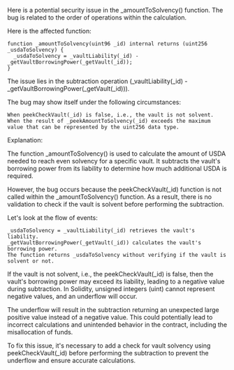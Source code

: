 Here is a potential security issue in the _amountToSolvency() function. The bug is related to the order of operations within the calculation.

Here is the affected function:

```solidity
function _amountToSolvency(uint96 _id) internal returns (uint256 _usdaToSolvency) {
  _usdaToSolvency = _vaultLiability(_id) - _getVaultBorrowingPower(_getVault(_id));
}
```
The issue lies in the subtraction operation (_vaultLiability(_id) - _getVaultBorrowingPower(_getVault(_id))).

The bug may show itself under the following circumstances:

    When peekCheckVault(_id) is false, i.e., the vault is not solvent.
    When the result of _peekAmountToSolvency(_id) exceeds the maximum value that can be represented by the uint256 data type.

Explanation:

The function _amountToSolvency() is used to calculate the amount of USDA needed to reach even solvency for a specific vault. It subtracts the vault's borrowing power from its liability to determine how much additional USDA is required.

However, the bug occurs because the peekCheckVault(_id) function is not called within the _amountToSolvency() function. As a result, there is no validation to check if the vault is solvent before performing the subtraction.

Let's look at the flow of events:

    _usdaToSolvency = _vaultLiability(_id) retrieves the vault's liability.
    _getVaultBorrowingPower(_getVault(_id)) calculates the vault's borrowing power.
    The function returns _usdaToSolvency without verifying if the vault is solvent or not.

If the vault is not solvent, i.e., the peekCheckVault(_id) is false, then the vault's borrowing power may exceed its liability, leading to a negative value during subtraction. In Solidity, unsigned integers (uint) cannot represent negative values, and an underflow will occur.

The underflow will result in the subtraction returning an unexpected large positive value instead of a negative value. This could potentially lead to incorrect calculations and unintended behavior in the contract, including the misallocation of funds.

To fix this issue, it's necessary to add a check for vault solvency using peekCheckVault(_id) before performing the subtraction to prevent the underflow and ensure accurate calculations.